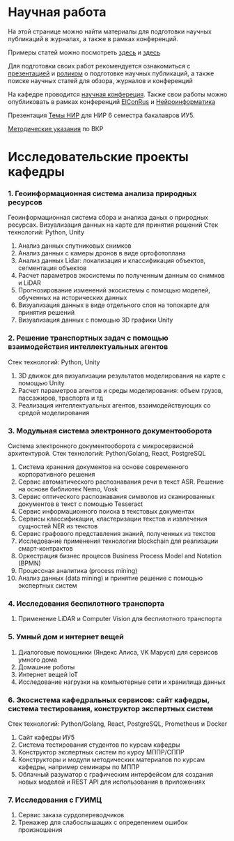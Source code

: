 # Научная работа

На этой странице можно найти материалы для подготовки научных публикаций в журналах, а также в рамках конференций.

Примеры статей можно посмотреть [здесь](https://github.com/iu5git/Science/blob/main/Articles/Evaluation%20issues%20of%20query%20result%20ranking%20for%20semantic%20search.pdf) и [здесь](https://github.com/iu5git/Science/blob/main/Articles/Tree%20species%20classification.pdf)

Для подготовки своих работ рекомендуется ознакомиться с [презентацией](https://github.com/iu5git/Science/blob/main/Articles/Scientific%20articles.pdf) и [роликом](https://www.youtube.com/watch?v=eoJR4g9XxLE) о подготовке научных публикаций, а также поиске научных статей для обзора, журналов и конференций

На кафедре проводится [научная конфереция](http://iu5.bmstu.ru/mod/page/view.php?id=1497).
Также свои работы можно опубликовать в рамках конференций [ElConRus](http://ieee.spb.ru/index.php?option=com_content&view=article&id=178:elconrus-2022&catid=42:hot-news) и [Нейроинформатика](http://neuroinfo.ru/index.php/ru/)

Презентация [Темы НИР](https://github.com/iu5git/Science/blob/main/Articles/Темы%20НИР.pdf) для НИР 6 семестра бакалавров ИУ5.

[Методические указания](https://docs.google.com/document/d/1K_LQ0wGEdmgLYuWCgUGan8FSgb9CpxGQ8ud1QzYTcSs/edit) по ВКР

# Исследовательские проекты кафедры
### 1. Геоинформационная система анализа природных ресурсов
Геоинформационная система сбора и анализа даных о природных ресурсах. Визуализация данных на карте для принятия решений
Стек технологий: Python, Unity

1. Анализ данных спутниковых снимков
2. Анализ данных с камеры дронов в виде ортофотоплана
3. Анализ данных Lidar: локализация и классификация объектов, сегментация объектов
4. Расчет параметров экосистемы по полученным данным со снимков и LiDAR
5. Прогнозирование изменений экосистемы с помощью моделей, обученных на исторических данных
6. Визуализация данных в виде отдельного слоя на топокарте для принятия решений
7. Визуализация данных с помощью 3D графики Unity

### 2. Решение транспортных задач с помощью взаимодействия интеллектуальных агентов
Стек технологий: Python, Unity

1. 3D движок для визуализации результатов моделирования на карте с помощью Unity
2. Расчет параметров агентов и среды моделирования: объем грузов, пассажиров, траспорта и тд
3. Реализация интеллектуальных агентов, взаимодействующих со средой моделирования 

### 3. Модульная система электронного документооборота
Система электронного документооборота с микросервисной архитектурой.
Стек технологий: Python/Golang, React, PostgreSQL

1. Система хранения документов на основе современного корпоративного решения
2. Сервис автоматического распознавания речи в текст ASR. Решение на основе библиотек Nemo, Vosk
3. Сервис оптического распознавания символов из сканированных документов в текст с помощью Tesseract
4. Сервис информационного поиска в текстовых документах
5. Сервисы классификации, кластеризации текстов и извлечения сущностей NER из текстов 
6. Сервис графового представления знаний, полученных из текстов
7. Исследование применения технологии blockchain для реализации смарт-контрактов
8. Оркестрация бизнес процесов Business Process Model and Notation (BPMN)
9. Процессная аналитика (process mining)
10. Анализ данных (data mining) и принятие решение с помощью экспертных систем

### 4. Исследования беспилотного транспорта
1. Применение LiDAR и Computer Vision для беспилотного транспорта

### 5. Умный дом и интернет вещей
1. Диалоговые помощники (Яндекс Алиса, VK Маруся) для сервисов умного дома
2. Домашние роботы
3. Интернет вещей IoT
4. Исследование нагрузки на компьютерные сети и хранилища данных

### 6. Экосистема кафедральных сервисов: сайт кафедры, система тестирования, конструктор экспертных систем
Стек технологий: Python/Golang, React, PostgreSQL, Prometheus и Docker

1. Сайт кафедры ИУ5
2. Система тестирования студентов по курсам кафедры
3. Конструктор экспертных систем по курсу МППР/СППР
4. Конструкторы и модули методических материалов по курсам кафедры, например семинары по МППР
5. Облачный разуматор с графическим интерфейсом для создания новых моделей и REST API для использования в приложениях

### 7. Исследования с ГУИМЦ
1. Сервис заказа сурдопереводчиков
2. Тренажер для слабослышащих с определением ошибок произношения

